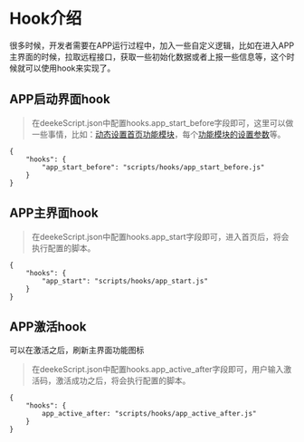 # Hook介绍

很多时候，开发者需要在APP运行过程中，加入一些自定义逻辑，比如在进入APP主界面的时候，拉取远程接口，获取一些初始化数据或者上报一些信息等，这个时候就可以使用hook来实现了。


## APP启动界面hook

> 在deekeScript.json中配置hooks.app_start_before字段即可，这里可以做一些事情，比如：[动态设置首页功能模块](../config/dynamics.md)，每个[功能模块的设置参数](../config/dynamics.md)等。

```
{
    "hooks": {
        "app_start_before": "scripts/hooks/app_start_before.js"
    }
}
```


## APP主界面hook

> 在deekeScript.json中配置hooks.app_start字段即可，进入首页后，将会执行配置的脚本。

```
{
    "hooks": {
        "app_start": "scripts/hooks/app_start.js"
    }
}
```

## APP激活hook

可以在激活之后，刷新主界面功能图标

> 在deekeScript.json中配置hooks.app_active_after字段即可，用户输入激活码，激活成功之后，将会执行配置的脚本。

```
{
    "hooks": {
        app_active_after: "scripts/hooks/app_active_after.js"
    }
}
```
